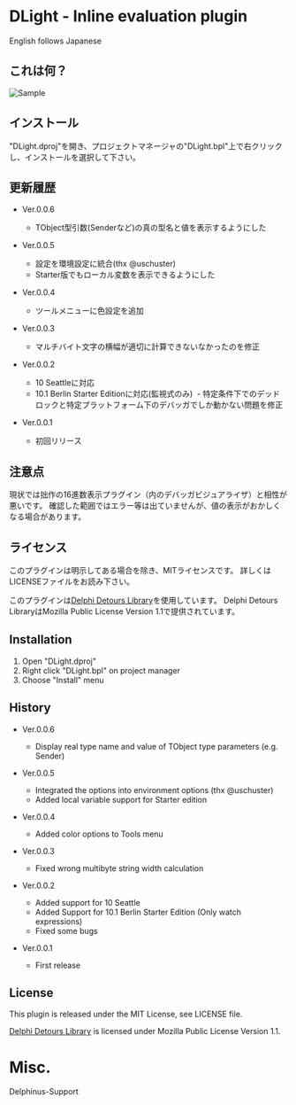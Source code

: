 # DLight - Inline evaluation plugin

English follows Japanese

## これは何？

![Sample](http://i.imgur.com/WhYTpAH.gif)

## インストール

"DLight.dproj"を開き、プロジェクトマネージャの"DLight.bpl"上で右クリックし、インストールを選択して下さい。

## 更新履歴

- Ver.0.0.6
  - TObject型引数(Senderなど)の真の型名と値を表示するようにした

- Ver.0.0.5
  - 設定を環境設定に統合(thx @uschuster)
  - Starter版でもローカル変数を表示できるようにした

- Ver.0.0.4
  - ツールメニューに色設定を追加

- Ver.0.0.3
  - マルチバイト文字の横幅が適切に計算できないなかったのを修正

- Ver.0.0.2
  - 10 Seattleに対応
  - 10.1 Berlin Starter Editionに対応(監視式のみ)
  - 特定条件下でのデッドロックと特定プラットフォーム下のデバッガでしか動かない問題を修正

- Ver.0.0.1
  - 初回リリース

## 注意点

現状では拙作の16進数表示プラグイン（内のデバッガビジュアライザ）と相性が悪いです。
確認した範囲ではエラー等は出ていませんが、値の表示がおかしくなる場合があります。

## ライセンス

このプラグインは明示してある場合を除き、MITライセンスです。
詳しくはLICENSEファイルをお読み下さい。

このプラグインは[Delphi Detours Library](https://github.com/MahdiSafsafi/delphi-detours-library)を使用しています。
Delphi Detours LibraryはMozilla Public License Version 1.1で提供されています。

## Installation

1. Open "DLight.dproj"
2. Right click "DLight.bpl" on project manager
3. Choose "Install" menu

## History

- Ver.0.0.6
  - Display real type name and value of TObject type parameters (e.g. Sender)

- Ver.0.0.5
  - Integrated the options into environment options (thx @uschuster)
  - Added local variable support for Starter edition

- Ver.0.0.4
  - Added color options to Tools menu

- Ver.0.0.3
  - Fixed wrong multibyte string width calculation

- Ver.0.0.2
  - Added support for 10 Seattle
  - Added Support for 10.1 Berlin Starter Edition (Only watch expressions)
  - Fixed some bugs

- Ver.0.0.1
  - First release

## License

This plugin is released under the MIT License, see LICENSE file.

[Delphi Detours Library](https://github.com/MahdiSafsafi/delphi-detours-library) is licensed under Mozilla Public License Version 1.1.

# Misc.
Delphinus-Support
